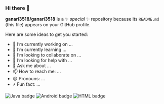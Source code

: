 ### Hi there 👋


**ganari3518/ganari3518** is a ✨ _special_ ✨ repository because its `README.md` (this file) appears on your GitHub profile.

Here are some ideas to get you started:

- 🔭 I’m currently working on ...
- 🌱 I’m currently learning ...
- 👯 I’m looking to collaborate on ...
- 🤔 I’m looking for help with ...
- 💬 Ask me about ...
- 📫 How to reach me: ...
- 😄 Pronouns: ...
- ⚡ Fun fact: ...

![Java badge](https://img.shields.io/badge/Java-Good-green)
![Android badge](https://img.shields.io/badge/Android-Good-green)
![HTML badge](https://img.shields.io/badge/HTML-Good-green)
